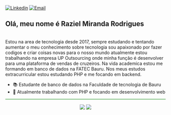 [![Linkedin](https://img.shields.io/badge/-LinkedIn-blue?style=flat&logo=Linkedin&logoColor=white)](https://www.linkedin.com/in/raziel-rodrigues-2b32b5140/)
[![Email](https://img.shields.io/badge/-Outlook-c14438?style=flat&logo=mail&logoColor=white)](mailto:raziel.rodrigues@fatec.sp.gov.br)

<h2>Olá, meu nome é Raziel Miranda Rodrigues</h2>
<br>
Estou na area de tecnologia desde 2017, sempre estudando e tentando aumentar o meu conhecimento sobre tecnologia sou apaixonado por fazer codigos e criar coisas novas para o nosso mundo atualmente estou trabalhando na empresa UP Outsourcing onde minha função é desenvolver para uma plataforma de vendas de cruzeiros. Na vida academica estou me formando em banco de dados na FATEC Bauru. Nos meus estudos extracurricular estou estudando PHP e me focando em backend.

- 📚 Estudante de banco de dados na Faculdade de tecnologia de Bauru
- 🚀 Atualmente trabalhando com PHP e focando em desenvolvimento web

<hr style="background-color: green">

<p align="center">
 
 <a>
 <img align="center" src="https://github-readme-stats.vercel.app/api?username=razielmiranda&show_icons=true&theme=dark" />
 <img align="center" src="https://github-readme-stats.vercel.app/api/top-langs/?username=razielmiranda" />
 </a>
 </p>
